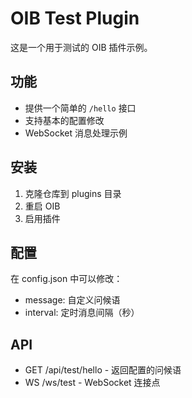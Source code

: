 # OIB Test Plugin

这是一个用于测试的 OIB 插件示例。

## 功能
- 提供一个简单的 `/hello` 接口
- 支持基本的配置修改
- WebSocket 消息处理示例

## 安装
1. 克隆仓库到 plugins 目录
2. 重启 OIB
3. 启用插件

## 配置
在 config.json 中可以修改：
- message: 自定义问候语
- interval: 定时消息间隔（秒）

## API
- GET /api/test/hello - 返回配置的问候语
- WS /ws/test - WebSocket 连接点
